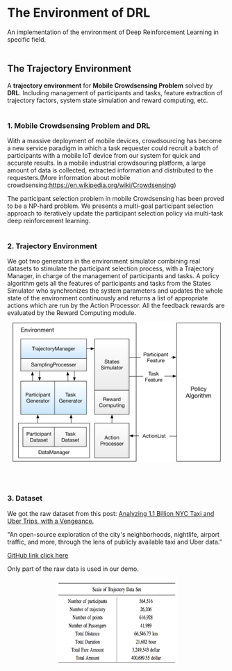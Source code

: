 # The Environment of DRL
An implementation of the environment of Deep Reinforcement Learning in specific field.
<br/></br>
## The Trajectory Environment
A **trajectory environment** for **Mobile Crowdsensing Problem** solved by **DRL**. Including management of participants and tasks, feature extraction of trajectory factors, system state simulation and reward computing, etc.
<br/></br>
### 1. Mobile Crowdsensing Problem and DRL

With a massive deployment of mobile devices, crowdsourcing has become a new service paradigm in which a task requester could recruit a batch of participants with a mobile IoT device from our system for quick and accurate results. In a mobile industrial crowdsouring platform, a large amount of data is collected, extracted information and distributed to the requesters.(More information about mobile crowdsensing:https://en.wikipedia.org/wiki/Crowdsensing)

The participant selection problem in mobile Crowdsensing has been proved to be a NP-hard problem. We presents a multi-goal participant selection approach to iteratively update the participant selection policy via multi-task deep reinforcement learning.
<br/></br>
### 2. Trajectory Environment
We got two generators in the environment simulator combining real datasets to stimulate the participant selection process, with a Trajectory Manager, in charge of the management of participants and tasks. A policy algorithm gets all the features of participants and tasks from the States Simulator who synchronizes the system parameters and updates the whole state of the environment continuously and returns a list of appropriate actions which are run by the Action Processor. All the feedback rewards are evaluated by the Reward Computing module.

<div align=center><img src="https://github.com/emailhxn/Deep-Reinforcement-Learning/blob/master/Data_Generator/img/DRLArch03.png" width = "480" height = "320"/></div>

<!--
![](https://github.com/emailhxn/Deep-Reinforcement-Learning/blob/master/Data_Generator/img/DRLArch03.png)
-->

<br/></br>
### 3. Dataset
We got the raw dataset from this post: [Analyzing 1.1 Billion NYC Taxi and Uber Trips, with a Vengeance.][1]  

"An open-source exploration of the city's neighborhoods, nightlife, airport traffic, and more, through the lens of publicly available taxi and Uber data."

[GitHub link click here][2]

[1]: https://toddwschneider.com/posts/analyzing-1-1-billion-nyc-taxi-and-uber-trips-with-a-vengeance/  
[2]: https://github.com/toddwschneider/nyc-taxi-data

Only part of the raw data is used in our demo.
<div align=center><img src="https://github.com/emailhxn/Deep-Reinforcement-Learning/blob/master/Data_Generator/img/dataset-table.png" width = "280" height = "200"/></div>
